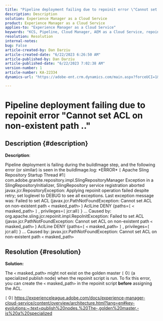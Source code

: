 ```yaml
---
title: "Pipeline deployment failing due to repoinit error \"Cannot set ACL on non-existent path ..\""
description: Description
solution: Experience Manager as a Cloud Service
product: Experience Manager as a Cloud Service
applies-to: "Experience Manager as a Cloud Service"
keywords: "KCS, Pipeline, Cloud Manager, AEM as a Cloud Service, repoinit"
resolution: Resolution
internal-notes: 
bug: False
article-created-by: Dan Darziu
article-created-date: "6/22/2023 6:26:50 AM"
article-published-by: Dan Darziu
article-published-date: "6/22/2023 7:02:38 AM"
version-number: 1
article-number: KA-22334
dynamics-url: "https://adobe-ent.crm.dynamics.com/main.aspx?forceUCI=1&pagetype=entityrecord&etn=knowledgearticle&id=d10e1cc3-c510-ee11-8f6d-6045bd006793"

---
```

# Pipeline deployment failing due to repoinit error "Cannot set ACL on non-existent path .."

## Description {#description}


<b>Description</b>:

Pipeline deployment is failing during the buildImage step, and the following error (or similar) is seen in the buildImage.log:
 \*ERROR\* `[` Apache Sling Repository Startup Thread #1`]`  com.adobe.granite.repository.impl.SlingRepositoryManager Exception in a SlingRepositoryInitializer, SlingRepository service registration aborted
 javax.jcr.RepositoryException: Applying repoinit operation failed despite retry; set loglevel to DEBUG to see all exceptions. Last exception message was: Failed to set ACL (javax.jcr.PathNotFoundException: Cannot set ACL on non-existent path `<` masked_path`>` ) AclLine DENY {paths=`[` `<` masked_path`>` `]` , privileges=`[` jcr:all`]` }
 ...
 Caused by: org.apache.sling.jcr.repoinit.impl.RepoInitException: Failed to set ACL (javax.jcr.PathNotFoundException: Cannot set ACL on non-existent path `<` masked_path`>` ) AclLine DENY {paths=`[` `<` masked_path`>` `]` , privileges=`[` jcr:all`]` }
 ...
 Caused by: javax.jcr.PathNotFoundException: Cannot set ACL on non-existent path `<` masked_path`>`


## Resolution {#resolution}


<b>Solution:</b>

The `<` masked_path`>`  might not exist on the golden master `[` 0`]`  (a specialized publish node) when the repoinit script is run.
To fix this error, you can create the `<` masked_path`>`  in the repoinit script <b>before</b> assigning the ACL.

`[` 0`]`  https://experienceleague.adobe.com/docs/experience-manager-cloud-service/content/overview/architecture.html?lang=en#key-evolutions:~:text=publish%20nodes.%20The-,golden%20master,-is%20a%20specialized
